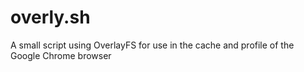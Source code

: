 # overly.sh
A small script using OverlayFS for use in the cache and profile of the Google Chrome browser
